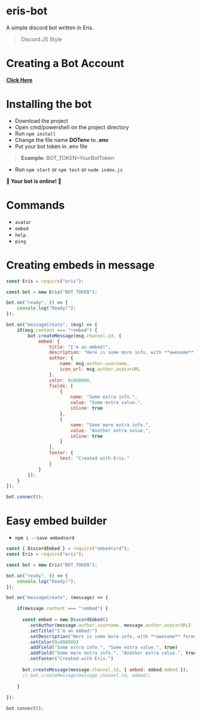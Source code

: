 # eris-bot
A simple discord bot written in Eris.

> Discord.JS Style

# Creating a Bot Account
**[Click Here](https://anidiots.guide/getting-started/getting-started-windows-tl-dr)**

# Installing the bot
- Download the project
- Open cmd/powershell on the project directory
- Run `npm install`
- Change the file name **DOTenv** to **.env**
- Put your bot token in .env file
> **Example:** BOT_TOKEN=YourBotToken
- Run `npm start` or `npm test` or `node index.js`

**🎉 Your bot is online! 🎉**

# Commands
- `avatar`
- `embed`
- `help`
- `ping`

# Creating embeds in message
```js
const Eris = require("eris");

const bot = new Eris("BOT_TOKEN");

bot.on("ready", () => {
    console.log("Ready!");
});

bot.on("messageCreate", (msg) => {
    if(msg.content === "!embed") {
        bot.createMessage(msg.channel.id, {
            embed: {
                title: "I'm an embed!",
                description: "Here is some more info, with **awesome** formatting.\nPretty *neat*, huh?",
                author: {
                    name: msg.author.username,
                    icon_url: msg.author.avatarURL
                },
                color: 0x008000,
                fields: [
                    {
                        name: "Some extra info.",
                        value: "Some extra value.",
                        inline: true
                    },
                    {
                        name: "Some more extra info.",
                        value: "Another extra value.",
                        inline: true
                    }
                ],
                footer: {
                    text: "Created with Eris."
                }
            }
        });
    }
});

bot.connect();
```

# Easy embed builder

- `npm i --save embedcord`

```js
const { DiscordEmbed } = require("embedcord");
const Eris = require("eris");

const bot = new Eris("BOT_TOKEN");

bot.on("ready", () => {
    console.log("Ready!");
});

bot.on("messageCreate", (message) => {

    if(message.content === "!embed") {
      
      const embed = new DiscordEmbed()
        .setAuthor(message.author.username, message.author.avatarURL)
        .setTitle("I'm an embed!")
        .setDescription("Here is some more info, with **awesome** formatting.\nPretty *neat*, huh?")
        .setColor(0x008000)
        .addField("Some extra info.", "Some extra value.", true)
        .addField("Some more extra info.", "Another extra value.", true)
        .setFooter("Created with Eris.")
      
      bot.createMessage(message.channel.id, { embed: embed.embed });
      // bot.createMessage(message.channel.id, embed);
      
    } 
    
});

bot.connect();
```
